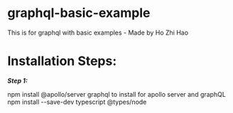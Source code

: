 # graphql-basic-example
This is for graphql with basic examples - Made by Ho Zhi Hao

# Installation Steps: 
***Step 1:***

npm install @apollo/server graphql to install for apollo server and graphQL
npm install --save-dev typescript @types/node
